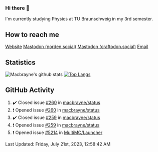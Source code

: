 ### Hi there 👋
I'm currently studying Physics at TU Braunschweig in my 3rd semester.

## How to reach me
[Website](https://florentin-schleuss.de)
<a rel="me" href="https://norden.social/@florentin">Mastodon (norden.social)</a>
<a rel="me" href="https://craftodon.social/@frodolon">Mastodon (craftodon.social)</a>
[Email](mailto:hello@macbrayne.de)

## Statistics
![Macbrayne's github stats](https://github-readme-stats.vercel.app/api?username=macbrayne&count_private=true&show_icons=true&hide_rank=true&custom_title=macbrayne's%20GitHub%20Stats)
[![Top Langs](https://github-readme-stats.vercel.app/api/top-langs/?username=macbrayne&exclude_repo=liftron&layout=compact)](https://github.com/anuraghazra/github-readme-stats)
## GitHub Activity

<!--RECENT_ACTIVITY:start-->
1. ✔️ Closed issue [#260](https://github.com/macbrayne/status/issues/260) in [macbrayne/status](https://github.com/macbrayne/status)
2. ❗️ Opened issue [#260](https://github.com/macbrayne/status/issues/260) in [macbrayne/status](https://github.com/macbrayne/status)
3. ✔️ Closed issue [#259](https://github.com/macbrayne/status/issues/259) in [macbrayne/status](https://github.com/macbrayne/status)
4. ❗️ Opened issue [#259](https://github.com/macbrayne/status/issues/259) in [macbrayne/status](https://github.com/macbrayne/status)
5. ❗️ Opened issue [#5214](https://github.com/MultiMC/Launcher/issues/5214) in [MultiMC/Launcher](https://github.com/MultiMC/Launcher)
<!--RECENT_ACTIVITY:end-->

<!--RECENT_ACTIVITY:last_update-->
Last Updated: Friday, July 21st, 2023, 12:58:42 AM
<!--RECENT_ACTIVITY:last_update_end-->


<!--
**macbrayne/macbrayne** is a ✨ _special_ ✨ repository because its `README.md` (this file) appears on your GitHub profile.

Here are some ideas to get you started:

- 🔭 I’m currently working on ...
- 🌱 I’m currently learning ...
- 👯 I’m looking to collaborate on ...
- 🤔 I’m looking for help with ...
- 💬 Ask me about ...
- 📫 How to reach me: ...
- 😄 Pronouns: ...
- ⚡ Fun fact: ...
-->
